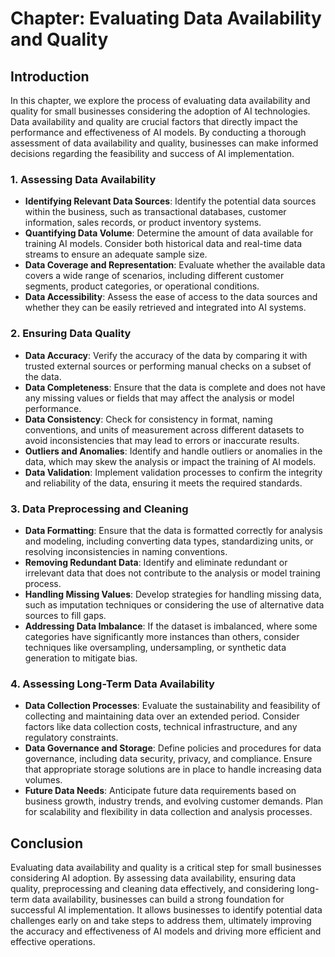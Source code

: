 Chapter: Evaluating Data Availability and Quality
=================================================

Introduction
------------

In this chapter, we explore the process of evaluating data availability and quality for small businesses considering the adoption of AI technologies. Data availability and quality are crucial factors that directly impact the performance and effectiveness of AI models. By conducting a thorough assessment of data availability and quality, businesses can make informed decisions regarding the feasibility and success of AI implementation.

### 1. Assessing Data Availability

* **Identifying Relevant Data Sources**: Identify the potential data sources within the business, such as transactional databases, customer information, sales records, or product inventory systems.
* **Quantifying Data Volume**: Determine the amount of data available for training AI models. Consider both historical data and real-time data streams to ensure an adequate sample size.
* **Data Coverage and Representation**: Evaluate whether the available data covers a wide range of scenarios, including different customer segments, product categories, or operational conditions.
* **Data Accessibility**: Assess the ease of access to the data sources and whether they can be easily retrieved and integrated into AI systems.

### 2. Ensuring Data Quality

* **Data Accuracy**: Verify the accuracy of the data by comparing it with trusted external sources or performing manual checks on a subset of the data.
* **Data Completeness**: Ensure that the data is complete and does not have any missing values or fields that may affect the analysis or model performance.
* **Data Consistency**: Check for consistency in format, naming conventions, and units of measurement across different datasets to avoid inconsistencies that may lead to errors or inaccurate results.
* **Outliers and Anomalies**: Identify and handle outliers or anomalies in the data, which may skew the analysis or impact the training of AI models.
* **Data Validation**: Implement validation processes to confirm the integrity and reliability of the data, ensuring it meets the required standards.

### 3. Data Preprocessing and Cleaning

* **Data Formatting**: Ensure that the data is formatted correctly for analysis and modeling, including converting data types, standardizing units, or resolving inconsistencies in naming conventions.
* **Removing Redundant Data**: Identify and eliminate redundant or irrelevant data that does not contribute to the analysis or model training process.
* **Handling Missing Values**: Develop strategies for handling missing data, such as imputation techniques or considering the use of alternative data sources to fill gaps.
* **Addressing Data Imbalance**: If the dataset is imbalanced, where some categories have significantly more instances than others, consider techniques like oversampling, undersampling, or synthetic data generation to mitigate bias.

### 4. Assessing Long-Term Data Availability

* **Data Collection Processes**: Evaluate the sustainability and feasibility of collecting and maintaining data over an extended period. Consider factors like data collection costs, technical infrastructure, and any regulatory constraints.
* **Data Governance and Storage**: Define policies and procedures for data governance, including data security, privacy, and compliance. Ensure that appropriate storage solutions are in place to handle increasing data volumes.
* **Future Data Needs**: Anticipate future data requirements based on business growth, industry trends, and evolving customer demands. Plan for scalability and flexibility in data collection and analysis processes.

Conclusion
----------

Evaluating data availability and quality is a critical step for small businesses considering AI adoption. By assessing data availability, ensuring data quality, preprocessing and cleaning data effectively, and considering long-term data availability, businesses can build a strong foundation for successful AI implementation. It allows businesses to identify potential data challenges early on and take steps to address them, ultimately improving the accuracy and effectiveness of AI models and driving more efficient and effective operations.
